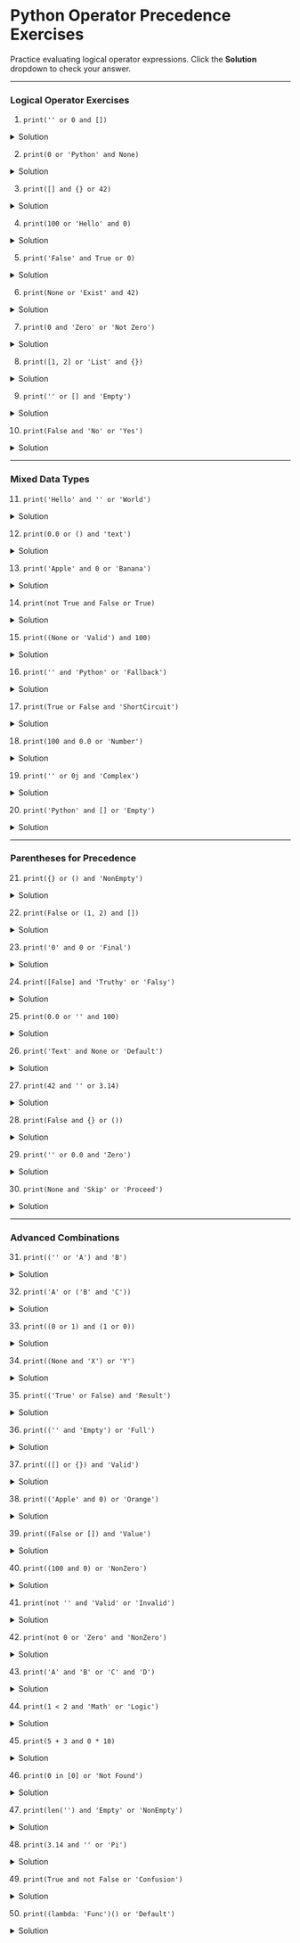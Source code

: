 # Python Operator Precedence Exercises

Practice evaluating logical operator expressions. Click the **Solution** dropdown to check your answer.

---

### Logical Operator Exercises  
1. `print('' or 0 and [])`  
<details><summary>Solution</summary>  
`0`  
</details>  

2. `print(0 or 'Python' and None)`  
<details><summary>Solution</summary>  
`None`  
</details>  

3. `print([] and {} or 42)`  
<details><summary>Solution</summary>  
`42`  
</details>  

4. `print(100 or 'Hello' and 0)`  
<details><summary>Solution</summary>  
`100`  
</details>  

5. `print('False' and True or 0)`  
<details><summary>Solution</summary>  
`True`  
</details>  

6. `print(None or 'Exist' and 42)`  
<details><summary>Solution</summary>  
`42`  
</details>  

7. `print(0 and 'Zero' or 'Not Zero')`  
<details><summary>Solution</summary>  
`Not Zero`  
</details>  

8. `print([1, 2] or 'List' and {})`  
<details><summary>Solution</summary>  
`[1, 2]`  
</details>  

9. `print('' or [] and 'Empty')`  
<details><summary>Solution</summary>  
`[]`  
</details>  

10. `print(False and 'No' or 'Yes')`  
<details><summary>Solution</summary>  
`Yes`  
</details>  

---

### Mixed Data Types  
11. `print('Hello' and '' or 'World')`  
<details><summary>Solution</summary>  
`World`  
</details>  

12. `print(0.0 or () and 'text')`  
<details><summary>Solution</summary>  
`()`  
</details>  

13. `print('Apple' and 0 or 'Banana')`  
<details><summary>Solution</summary>  
`Banana`  
</details>  

14. `print(not True and False or True)`  
<details><summary>Solution</summary>  
`True`  
</details>  

15. `print((None or 'Valid') and 100)`  
<details><summary>Solution</summary>  
`100`  
</details>  

16. `print('' and 'Python' or 'Fallback')`  
<details><summary>Solution</summary>  
`Fallback`  
</details>  

17. `print(True or False and 'ShortCircuit')`  
<details><summary>Solution</summary>  
`True`  
</details>  

18. `print(100 and 0.0 or 'Number')`  
<details><summary>Solution</summary>  
`Number`  
</details>  

19. `print('' or 0j and 'Complex')`  
<details><summary>Solution</summary>  
`0j`  
</details>  

20. `print('Python' and [] or 'Empty')`  
<details><summary>Solution</summary>  
`Empty`  
</details>  

---

### Parentheses for Precedence  
21. `print({} or () and 'NonEmpty')`  
<details><summary>Solution</summary>  
`()`  
</details>  

22. `print(False or (1, 2) and [])`  
<details><summary>Solution</summary>  
`[]`  
</details>  

23. `print('0' and 0 or 'Final')`  
<details><summary>Solution</summary>  
`Final`  
</details>  

24. `print([False] and 'Truthy' or 'Falsy')`  
<details><summary>Solution</summary>  
`Truthy`  
</details>  

25. `print(0.0 or '' and 100)`  
<details><summary>Solution</summary>  
`''`  
</details>  

26. `print('Text' and None or 'Default')`  
<details><summary>Solution</summary>  
`Default`  
</details>  

27. `print(42 and '' or 3.14)`  
<details><summary>Solution</summary>  
`3.14`  
</details>  

28. `print(False and {} or ())`  
<details><summary>Solution</summary>  
`()`  
</details>  

29. `print('' or 0.0 and 'Zero')`  
<details><summary>Solution</summary>  
`0.0`  
</details>  

30. `print(None and 'Skip' or 'Proceed')`  
<details><summary>Solution</summary>  
`Proceed`  
</details>  

---

### Advanced Combinations  
31. `print(('' or 'A') and 'B')`  
<details><summary>Solution</summary>  
`B`  
</details>  

32. `print('A' or ('B' and 'C'))`  
<details><summary>Solution</summary>  
`A`  
</details>  

33. `print((0 or 1) and (1 or 0))`  
<details><summary>Solution</summary>  
`1`  
</details>  

34. `print((None and 'X') or 'Y')`  
<details><summary>Solution</summary>  
`Y`  
</details>  

35. `print(('True' or False) and 'Result')`  
<details><summary>Solution</summary>  
`Result`  
</details>  

36. `print(('' and 'Empty') or 'Full')`  
<details><summary>Solution</summary>  
`Full`  
</details>  

37. `print(([] or {}) and 'Valid')`  
<details><summary>Solution</summary>  
`Valid`  
</details>  

38. `print(('Apple' and 0) or 'Orange')`  
<details><summary>Solution</summary>  
`Orange`  
</details>  

39. `print((False or []) and 'Value')`  
<details><summary>Solution</summary>  
`[]`  
</details>  

40. `print((100 and 0) or 'NonZero')`  
<details><summary>Solution</summary>  
`NonZero`  
</details>  

41. `print(not '' and 'Valid' or 'Invalid')`  
<details><summary>Solution</summary>  
`Valid`  
</details>  

42. `print(not 0 or 'Zero' and 'NonZero')`  
<details><summary>Solution</summary>  
`NonZero`  
</details>  

43. `print('A' and 'B' or 'C' and 'D')`  
<details><summary>Solution</summary>  
`B`  
</details>  

44. `print(1 < 2 and 'Math' or 'Logic')`  
<details><summary>Solution</summary>  
`Math`  
</details>  

45. `print(5 + 3 and 0 * 10)`  
<details><summary>Solution</summary>  
`0`  
</details>  

46. `print(0 in [0] or 'Not Found')`  
<details><summary>Solution</summary>  
`True`  
</details>  

47. `print(len('') and 'Empty' or 'NonEmpty')`  
<details><summary>Solution</summary>  
`Empty`  
</details>  

48. `print(3.14 and '' or 'Pi')`  
<details><summary>Solution</summary>  
`Pi`  
</details>  

49. `print(True and not False or 'Confusion')`  
<details><summary>Solution</summary>  
`True`  
</details>  

50. `print((lambda: 'Func')() or 'Default')`  
<details><summary>Solution</summary>  
`Func`  
</details>